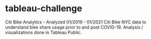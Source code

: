 # tableau-challenge
Citi Bike Analytics - Analyzed 01/2019 - 01/2021 Citi Bike NYC data to understand bike share usage prior to and post COVID-19.  Analysis / visualizations done in Tableau Public. 
